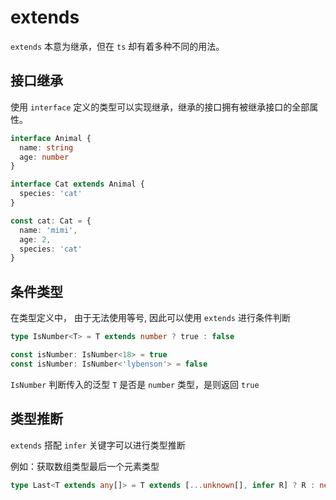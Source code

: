 # extends

`extends` 本意为继承，但在 `ts` 却有着多种不同的用法。

## 接口继承

使用 `interface` 定义的类型可以实现继承，继承的接口拥有被继承接口的全部属性。

```ts
interface Animal {
  name: string
  age: number
}

interface Cat extends Animal {
  species: 'cat'
}

const cat: Cat = {
  name: 'mimi',
  age: 2,
  species: 'cat'
}
```

## 条件类型

在类型定义中， 由于无法使用等号, 因此可以使用 `extends` 进行条件判断

```ts
type IsNumber<T> = T extends number ? true : false

const isNumber: IsNumber<18> = true
const isNumber: IsNumber<'lybenson'> = false
```

`IsNumber` 判断传入的泛型 `T` 是否是 `number` 类型，是则返回 `true`

## 类型推断

`extends` 搭配 `infer` 关键字可以进行类型推断

例如：获取数组类型最后一个元素类型

```ts
type Last<T extends any[]> = T extends [...unknown[], infer R] ? R : never
```
